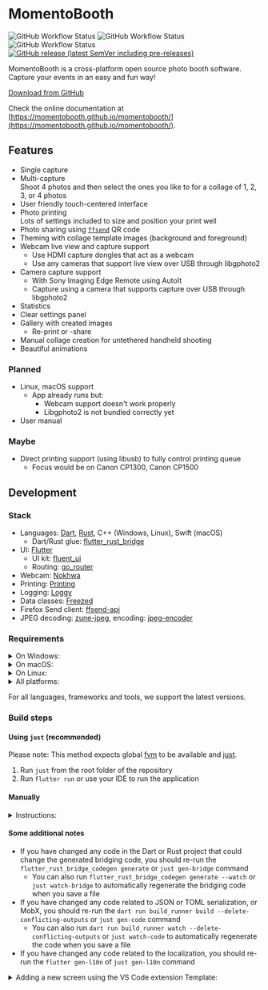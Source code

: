 # MomentoBooth

![GitHub Workflow Status](https://img.shields.io/github/actions/workflow/status/momentobooth/momentobooth/release-linux-appimage-x64.yml?label=Linux%20build)
![GitHub Workflow Status](https://img.shields.io/github/actions/workflow/status/momentobooth/momentobooth/release-macos-x64.yml?label=macOS%20build)
![GitHub Workflow Status](https://img.shields.io/github/actions/workflow/status/momentobooth/momentobooth/release-win-x64.yml?label=Windows%20build)
[![GitHub release (latest SemVer including pre-releases)](https://img.shields.io/github/v/release/momentobooth/momentobooth?include_prereleases&label=Latest%20version)](https://github.com/momentobooth/momentobooth/releases)

MomentoBooth is a cross-platform open source photo booth software. Capture your events in an easy and fun way!

[Download from GitHub](https://github.com/momentobooth/momentobooth/releases)

Check the online documentation at [https://momentobooth.github.io/momentobooth/](https://momentobooth.github.io/momentobooth/).

## Features

* Single capture
* Multi-capture\
  Shoot 4 photos and then select the ones you like to for a collage of 1, 2, 3, or 4 photos
* User friendly touch-centered interface
* Photo printing\
  Lots of settings included to size and position your print well
* Photo sharing using [`ffsend`](https://github.com/timvisee/ffsend) QR code
* Theming with collage template images (background and foreground)
* Webcam live view and capture support
  * Use HDMI capture dongles that act as a webcam
  * Use any cameras that support live view over USB through libgphoto2
* Camera capture support
  * With Sony Imaging Edge Remote using AutoIt
  * Capture using a camera that supports capture over USB through libgphoto2
* Statistics
* Clear settings panel
* Gallery with created images
  * Re-print or -share
* Manual collage creation for untethered handheld shooting
* Beautiful animations

### Planned

* Linux, macOS support
  * App already runs but:
    * Webcam support doesn't work properly
    * Libgphoto2 is not bundled correctly yet
* User manual

### Maybe

* Direct printing support (using libusb) to fully control printing queue
  * Focus would be on Canon CP1300, Canon CP1500

## Development

### Stack

* Languages: [Dart](https://dart.dev/), [Rust](https://www.rust-lang.org/), C++ (Windows, Linux), Swift (macOS)
  * Dart/Rust glue: [flutter_rust_bridge](https://pub.dev/packages/flutter_rust_bridge)
* UI: [Flutter](https://flutter.dev/)
  * UI kit: [fluent_ui](https://pub.dev/packages/fluent_ui)
  * Routing: [go_router](https://pub.dev/packages/go_router)
* Webcam: [Nokhwa](https://crates.io/crates/nokhwa)
* Printing: [Printing](https://pub.dev/packages/printing)
* Logging: [Loggy](https://pub.dev/packages/loggy)
* Data classes: [Freezed](https://pub.dev/packages/freezed)
* Firefox Send client: [ffsend-api](https://crates.io/crates/ffsend-api)
* JPEG decoding: [zune-jpeg](https://crates.io/crates/zune-jpeg), encoding: [jpeg-encoder](https://crates.io/crates/jpeg-encoder)

### Requirements

<details>
  <summary>On Windows:</summary>

* Visual Studio 2022 Build Tools
  * Optional: A full Visual Studio 2022 install
  * Make sure to select "Desktop development with C++" on the Workloads tab when installing
* Rust
  * Install using `rustup` is recommended, to keep all components up to date
  * Make sure to install/configure with default options (MSVC host, target and toolchain)
* MSYS2
  * Install using the instructions on the [MSYS2 website](https://www.msys2.org/)
  * Install the following packages: `mingw-w64-clang-x86_64-pkgconf mingw-w64-clang-x86_64-libgphoto2 mingw-w64-clang-x86_64-gexiv2 mingw-w64-clang-x86_64-curl-winssl mingw-w64-clang-x86_64-nghttp2 mingw-w64-clang-x86_64-nghttp3`
  * Make sure `{MSYS_INSTALL_PATH}\clang64\bin` is in your PATH (before other folders that also provide `pkg-config`/`pkgconf`)
  * As of now MSVC is not able to find the `lib[name].dll.a` libraries for linking, as such we have to make copies of the `lib[name].dll.a` files and rename them to `[name].lib`:

  ```powershell
    cd $MSYS_INSTALL_PATH\clang64\lib
    cp libgexiv2.dll.a gexiv2.lib
    cp libexiv2.dll.a exiv2.lib
    cp libgio-2.0.dll.a gio-2.0.lib
    cp libglib-2.0.dll.a glib-2.0.lib
    cp libgobject-2.0.dll.a gobject-2.0.lib
    cp libgphoto2.dll.a gphoto2.lib
    cp libgphoto2_port.dll.a gphoto2_port.lib
    cp libintl.dll.a intl.lib
  ```

</details>

<details>
  <summary>On macOS:</summary>

* Xcode
  * Install using App Store is recommended, to keep it up to date
* Rust (`aarch64-apple-darwin` and `x86_64-apple-darwin` targets)
  * Install using `rustup` is recommended, to keep all components up to date

</details>

<details>
  <summary>On Linux:</summary>

* [This list](https://docs.flutter.dev/get-started/install/linux#additional-linux-requirements) of packages from the Flutter website
  * The install command provided by the Flutter website may only work on Ubuntu, please check your distro website for the corresponding package names
* Additional packages: llvm, libssl-dev, libdigest-sha-perl
* Rust (`x86_64-unknown-linux-gnu` or `aarch64-unknown-linux-gnu` depending on your architecture)
  * Install using `rustup` is recommended, to keep all components up to date

</details>

<details>
  <summary>All platforms:</summary>

* `flutter_rust_bridge_codegen`
  * Install using Cargo: `cargo install flutter_rust_bridge_codegen --version 2.5.0`
* Flutter SDK 3.24.0+
  * Be sure that the `flutter` command is available globally as `flutter_rust_bridge_codegen` needs it\
    This is especially important when using Flutter SDK managers like `asdf` or `fvm`
* Optional: For building the documentation mdBook and some extensions for mdBook are needed
  * Install using Cargo: `cargo install mdbook mdbook-mermaid mdbook-admonish`
* Be sure to read the docs for troubleshooting and workarounds

</details>

For all languages, frameworks and tools, we support the latest versions.

### Build steps

#### Using `just` (recommended)

Please note: This method expects global [fvm](https://fvm.app/) to be available and [just](https://github.com/casey/just?tab=readme-ov-file#installation).

1. Run `just` from the root folder of the repository
2. Run `flutter run` or use your IDE to run the application

#### Manually

<details>
  <summary>Instructions:</summary>

Please note: Run all commands from the root folder of the repository, unless mentioned otherwise.

1. Run `flutter gen-l10n`
2. Run `flutter_rust_bridge_codegen generate`:
    * Note: Make sure to re-run this command if you changed anything in the Rust subproject
3. Run `flutter run` or use your IDE to run the application
    * Note: This will automatically build the Rust subproject before building the Flutter project, so no need to worry about that!

</details>

#### Some additional notes

* If you have changed any code in the Dart or Rust project that could change the generated bridging code, you should re-run the `flutter_rust_bridge_codegen generate` or `just gen-bridge` command
  * You can also run `flutter_rust_bridge_codegen generate --watch` or `just watch-bridge` to automatically regenerate the bridging code when you save a file
* If you have changed any code related to JSON or TOML serialization, or MobX, you should re-run the `dart run build_runner build --delete-conflicting-outputs` or `just gen-code` command
  * You can also run `dart run build_runner watch --delete-conflicting-outputs` or `just watch-code` to automatically regenerate the code when you save a file
* If you have changed any code related to the localization, you should re-run the `flutter gen-l10n` of `just gen-l10n` command

<details>
  <summary>Adding a new screen using the VS Code extension Template:</summary>

1. Make sure to have the [Template](https://marketplace.visualstudio.com/items?itemName=yongwoo.templateplate) extension installed
2. Right click the `views` folder in VS Code Explorer
3. Click _Template: Create New (with rename)_, pick the `view` template
4. Pick a name, enter it in `{snake_case}_screen` format (e.g. `settings_screen` or `email_photo_screen`), press Enter
5. Your new view should be available!

</details>
